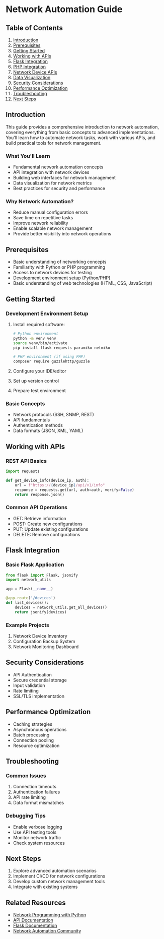 # Network Automation Guide

## Table of Contents
1. [Introduction](#introduction)
2. [Prerequisites](#prerequisites)
3. [Getting Started](#getting-started)
4. [Working with APIs](#working-with-apis)
5. [Flask Integration](#flask-integration)
6. [PHP Integration](#php-integration)
7. [Network Device APIs](#network-device-apis)
8. [Data Visualization](#data-visualization)
9. [Security Considerations](#security-considerations)
10. [Performance Optimization](#performance-optimization)
11. [Troubleshooting](#troubleshooting)
12. [Next Steps](#next-steps)

## Introduction
This guide provides a comprehensive introduction to network automation, covering everything from basic concepts to advanced implementations. You'll learn how to automate network tasks, work with various APIs, and build practical tools for network management.

### What You'll Learn
- Fundamental network automation concepts
- API integration with network devices
- Building web interfaces for network management
- Data visualization for network metrics
- Best practices for security and performance

### Why Network Automation?
- Reduce manual configuration errors
- Save time on repetitive tasks
- Improve network reliability
- Enable scalable network management
- Provide better visibility into network operations

## Prerequisites
- Basic understanding of networking concepts
- Familiarity with Python or PHP programming
- Access to network devices for testing
- Development environment setup (Python/PHP)
- Basic understanding of web technologies (HTML, CSS, JavaScript)

## Getting Started
### Development Environment Setup
1. Install required software:
   ```bash
   # Python environment
   python -m venv venv
   source venv/bin/activate
   pip install flask requests paramiko netmiko

   # PHP environment (if using PHP)
   composer require guzzlehttp/guzzle
   ```

2. Configure your IDE/editor
3. Set up version control
4. Prepare test environment

### Basic Concepts
- Network protocols (SSH, SNMP, REST)
- API fundamentals
- Authentication methods
- Data formats (JSON, XML, YAML)

## Working with APIs
### REST API Basics
```python
import requests

def get_device_info(device_ip, auth):
    url = f"https://{device_ip}/api/v1/info"
    response = requests.get(url, auth=auth, verify=False)
    return response.json()
```

### Common API Operations
- GET: Retrieve information
- POST: Create new configurations
- PUT: Update existing configurations
- DELETE: Remove configurations

## Flask Integration
### Basic Flask Application
```python
from flask import Flask, jsonify
import network_utils

app = Flask(__name__)

@app.route('/devices')
def list_devices():
    devices = network_utils.get_all_devices()
    return jsonify(devices)
```

### Example Projects
1. Network Device Inventory
2. Configuration Backup System
3. Network Monitoring Dashboard

## Security Considerations
- API Authentication
- Secure credential storage
- Input validation
- Rate limiting
- SSL/TLS implementation

## Performance Optimization
- Caching strategies
- Asynchronous operations
- Batch processing
- Connection pooling
- Resource optimization

## Troubleshooting
### Common Issues
1. Connection timeouts
2. Authentication failures
3. API rate limiting
4. Data format mismatches

### Debugging Tips
- Enable verbose logging
- Use API testing tools
- Monitor network traffic
- Check system resources

## Next Steps
1. Explore advanced automation scenarios
2. Implement CI/CD for network configurations
3. Develop custom network management tools
4. Integrate with existing systems

## Related Resources
- [Network Programming with Python](https://example.com)
- [API Documentation](https://example.com/api)
- [Flask Documentation](https://flask.palletsprojects.com/)
- [Network Automation Community](https://example.com/community)
